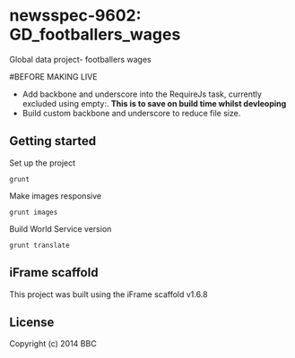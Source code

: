 # newsspec-9602: GD_footballers_wages

Global data project- footballers wages

#BEFORE MAKING LIVE
 * Add backbone and underscore into the RequireJs task, currently excluded using empty:. **This is to save on build time whilst devleoping**
 * Build custom backbone and underscore to reduce file size.

## Getting started

Set up the project

```
grunt
```

Make images responsive

```
grunt images
```

Build World Service version

```
grunt translate
```

## iFrame scaffold

This project was built using the iFrame scaffold v1.6.8

## License
Copyright (c) 2014 BBC